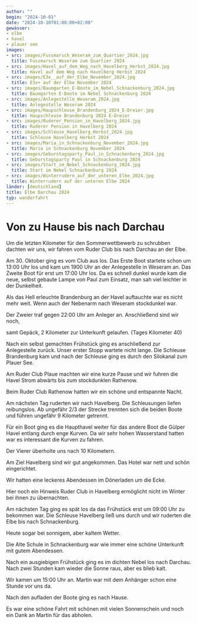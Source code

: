 ```yaml
---
author: ""
begin: "2024-10-01"
date: "2024-10-10T01:00:00+02:00"
gewässer:
- elbe
- havel
- plauer see
images:
- src: images/Fussmarsch_Weseram_zum_Quartier_2024.jpg
  title: Fussmarsch Weseram zum Quartier 2024
- src: images/Havel_auf_dem_Weg_nach_Havelberg_Herbst_2024.jpg
  title: Havel auf dem Weg nach Havelberg Herbst 2024
- src: images/E3x__auf_der_Elbe_November_2024.jpg
  title: E3x+ auf der Elbe November 2024
- src: images/Baumgarten_E-Boote_im_Nebel_Schnackenburg_2024.jpg
  title: Baumgarten E-Boote im Nebel Schnackenburg 2024
- src: images/Anlegestelle_Weseram_2024.jpg
  title: Anlegestelle Weseram 2024
- src: images/Haupschleuse_Brandenburg_2024_E-Dreier.jpg
  title: Haupschleuse Brandenburg 2024 E-Dreier
- src: images/Ruderer_Pension_in_Havelberg_2024.jpg
  title: Ruderer Pension in Havelberg 2024
- src: images/Schleuse_Havelberg_Herbst_2024.jpg
  title: Schleuse Havelberg Herbst 2024
- src: images/Maria_in_Schnackenburg_November_2024.jpg
  title: Maria in Schnackenburg November 2024
- src: images/Geburstagsparty_Paul_in_Schnackenburg_2024.jpg
  title: Geburstagsparty Paul in Schnackenburg 2024
- src: images/Start_im_Nebel_Schnackenburg_2024.jpg
  title: Start im Nebel Schnackenburg 2024
- src: images/Winterrudern_auf_der_unteren_Elbe_2024.jpg
  title: Winterrudern auf der unteren Elbe 2024
länder: [deutschland]
title: Elbe Darchau 2024
typ: wanderfahrt
---
```


# Von zu Hause bis nach Darchau


Um die letzten Kilometer für den Sommerwettbewerb zu schrubben dachten wir uns, wir fahren vom Ruder Club bis nach Darchau an der Elbe.

Am 30. Oktober ging es vom Club aus los. Das Erste Boot startete schon um 13:00 Uhr los und kam um 1900 Uhr an der Anlegestelle in Weseram an. Das Zweite Boot für erst um 17:00 Uhr los. Da es schnell dunkel wurde kam die neue, selbst gebaute Lampe von Paul zum Einsatz, man sah viel leichter in der Dunkelheit.

Als das Hell erleuchte Brandenburg an der Havel auftauchte war es nicht mehr weit. Wenn auch der Nebenarm nach Weseram stockdunkel war.

Der Zweier traf gegen 22:00 Uhr am Anleger an. Anschließend sind wir noch,

samt Gepäck, 2 Kilometer zur Unterkunft gelaufen. (Tages Kilometer 40)

Nach ein selbst gemachten Frühstück ging es anschließend zur Anlegestelle zurück. Unser erster Stopp wartete nicht lange. Die Schleuse Brandenburg kam und nach der Schleuse ging es durch den Silokanal zum Plauer See.

Am Ruder Club Plaue machten wir eine kurze Pause und wir fuhren die Havel Strom abwärts bis zum stockdunklen Rathenow.

Beim Ruder Club Rathenow hatten wir ein schöne und entspannte Nacht.

Am nächsten Tag ruderten wir nach Havelberg. Die Schleusungen liefen reibungslos. Ab ungefähr 2/3 der Strecke trennten sich die beiden Boote und führen ungefähr 9 Kilometer getrennt.

Für ein Boot ging es die Haupthavel weiter für das andere Boot die Gülper Havel entlang durch enge Kurven. Da wir sehr hohen Wasserstand hatten war es interessant die Kurven zu fahren.

Der Vierer überholte uns nach 10 Kilometern.

Am Ziel Havelberg sind wir gut angekommen. Das Hotel war nett und schön eingerichtet.

Wir hatten eine leckeres Abendessen im Dönerladen um die Ecke.

Hier noch ein Hinweis Ruder Club in Havelberg ermöglicht nicht im Winter bei ihnen zu übernachten.

Am nächsten Tag ging es spät los da das Frühstück erst um 09:00 Uhr zu bekommen war. Die Schleuse Havelberg ließ uns durch und wir ruderten die Elbe bis nach Schnackenburg.

Heute sogar bei sonnigem, aber kaltem Wetter.

Die Alte Schule in Schnackenburg war wie immer eine schöne Unterkunft mit gutem Abendessen.

Nach ein ausgiebigen Frühstück ging es im dichten Nebel los nach Darchau. Nach zwei Stunden kam wieder die Sonne raus, aber es blieb kalt.

Wir kamen um 15:00 Uhr an. Martin war mit dem Anhänger schon eine Stunde vor uns da.

Nach den aufladen der Boote ging es nach Hause.

Es war eine schöne Fahrt mit schönen mit vielen Sonnenschein und noch ein Dank an Martin für das abholen.
